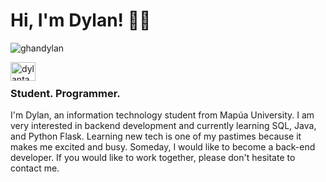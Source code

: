 <h1 align="left">Hi, I'm Dylan! 🙋‍♂️</h1>
<p align="left"> <img src="https://komarev.com/ghpvc/?username=ghandylan&label=Profile%20views&color=0e75b6&style=flat" alt="ghandylan" /> </p>
<a href="https://linkedin.com/in/dylantayag" target="blank"><img align="left" src="https://raw.githubusercontent.com/rahuldkjain/github-profile-readme-generator/master/src/images/icons/Social/linked-in-alt.svg" alt="dylantayag" height="30" width="40" /></a>
<br>
<h3 align="left">Student. Programmer.</h3>

<p align="left">I'm Dylan, an information technology student from Mapúa University. I am very interested in backend development and currently learning SQL, Java, and Python Flask. Learning new tech is one of my pastimes because it makes me excited and busy. Someday, I would like to become a back-end developer. If you would like to work together, please don't hesitate to contact me.</p>
</p>
